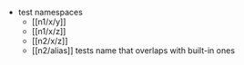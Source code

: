 - test namespaces
	- [[n1/x/y]]
	- [[n1/x/z]]
	- [[n2/x/z]]
	- [[n2/alias]] tests name that overlaps with built-in ones